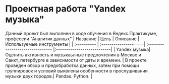 # Проектная работа "Yandex музыка"
Данный проект был выполнен в ходе обучения в Яндекс.Практикуме, профессии "Аналитик данных" 
| Название | Цель | Описание | Используемые инструменты |
| :---------- | :---------------------| :------------------------------- |:---------------------------|
| Yandex музыка| Оценить активность и музыкаьлные предпочтения в Москве и Санкт_петербурге в зависимости от даты и времени. | В проекте проведен обзор и предобработка данных, затем при помощи группировок и условий выявлены особенности в прослушивании музыки двух городов.| Pandas. Python.  |
